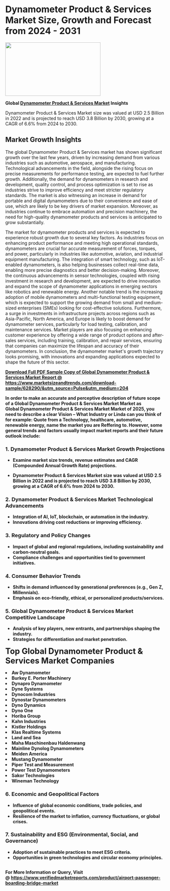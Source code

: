 <H1>Dynamometer Product & Services Market Size, Growth and Forecast from 2024 - 2031</H1><img class="aligncenter size-medium wp-image-584254" src="https://thirdeyenews.in/wp-content/uploads/2024/09/Global-Market-Research-300x168.jpeg" alt="" width="300" height="168" /><p><strong>Global&nbsp;<a href="https://www.marketsizeandtrends.com/download-sample/628290/&amp;utm_source=Pulse&amp;utm_medium=204">Dynamometer Product & Services Market</a> Insights</strong></p><p>Dynamometer Product & Services Market size was valued at USD 2.5 Billion in 2022 and is projected to reach USD 3.8 Billion by 2030, growing at a CAGR of 6.6% from 2024 to 2030.</p><p><h2>Market Growth Insights</h2> <p>The global Dynamometer Product & Services market has shown significant growth over the last few years, driven by increasing demand from various industries such as automotive, aerospace, and manufacturing. Technological advancements in the field, alongside the rising focus on precise measurements for performance testing, are expected to fuel further growth. Additionally, the demand for dynamometers in research and development, quality control, and process optimization is set to rise as industries strive to improve efficiency and meet stricter regulatory standards. The market is also witnessing an increase in demand for portable and digital dynamometers due to their convenience and ease of use, which are likely to be key drivers of market expansion. Moreover, as industries continue to embrace automation and precision machinery, the need for high-quality dynamometer products and services is anticipated to grow substantially.</p> <p><strong><a href="#"></a></strong></p> <p>The market for dynamometer products and services is expected to experience robust growth due to several key factors. As industries focus on enhancing product performance and meeting high operational standards, dynamometers are crucial for accurate measurement of forces, torques, and power, particularly in industries like automotive, aviation, and industrial equipment manufacturing. The integration of smart technology, such as IoT-enabled dynamometers, is also helping businesses collect real-time data, enabling more precise diagnostics and better decision-making. Moreover, the continuous advancements in sensor technologies, coupled with rising investment in research and development, are expected to drive innovation and expand the scope of dynamometer applications in emerging sectors like robotics and renewable energy. Another notable trend is the increasing adoption of mobile dynamometers and multi-functional testing equipment, which is expected to support the growing demand from small and medium-sized enterprises (SMEs) looking for cost-effective solutions. Furthermore, a surge in investments in infrastructure projects across regions such as Asia-Pacific, North America, and Europe is likely to boost demand for dynamometer services, particularly for load testing, calibration, and maintenance services. Market players are also focusing on enhancing customer experience by offering a wide range of product options and after-sales services, including training, calibration, and repair services, ensuring that companies can maximize the lifespan and accuracy of their dynamometers. In conclusion, the dynamometer market's growth trajectory looks promising, with innovations and expanding applications expected to shape the future of this sector. <p><strong><a href="#"></p><p><span class=""><strong>Download Full PDF Sample Copy of Global Dynamometer Product & Services Market Report</strong> @ <a href="https://www.marketsizeandtrends.com/download-sample/628290/&amp;utm_source=Pulse&amp;utm_medium=204" target="_blank">https://www.marketsizeandtrends.com/download-sample/628290/&amp;utm_source=Pulse&amp;utm_medium=204</a></span></p><p>In order to make an accurate and perceptive description of future scope of a Global&nbsp;Dynamometer Product & Services Market Market as Global&nbsp;Dynamometer Product & Services Market Market of 2025, you need to describe a clear Vision &ndash; What Industry or Linda can you think of for example: Quote from a Technology, healthcare, automotive, renewable energy, name the market you are Reffering to. However, some general trends and factors usually impact market reports and their future outlook include:</p><h3>1.&nbsp;<strong>Dynamometer Product & Services Market Growth Projections</strong></h3><ul><li>Examine market size trends, revenue estimates and CAGR (Compounded Annual Growth Rate) projections.</li><li><p>Dynamometer Product & Services Market size was valued at USD 2.5 Billion in 2022 and is projected to reach USD 3.8 Billion by 2030, growing at a CAGR of 6.6% from 2024 to 2030.</p></li></ul><h3>2.&nbsp;<strong>Dynamometer Product & Services Market Technological Advancements</strong></h3><ul><li>Integration of AI, IoT, blockchain, or automation in the industry.</li><li>Innovations driving cost reductions or improving efficiency.</li></ul><h3>3.&nbsp;<strong>Regulatory and Policy Changes</strong></h3><ul><li>Impact of global and regional regulations, including sustainability and carbon-neutral goals.</li><li>Compliance challenges and opportunities tied to government initiatives.</li></ul><h3>4.&nbsp;<strong>Consumer Behavior Trends</strong></h3><ul><li>Shifts in demand influenced by generational preferences (e.g., Gen Z, Millennials).</li><li>Emphasis on eco-friendly, ethical, or personalized products/services.</li></ul><h3>5.&nbsp;<strong>Global Dynamometer Product & Services Market Competitive Landscape</strong></h3><ul><li>Analysis of key players, new entrants, and partnerships shaping the industry.</li><li>Strategies for differentiation and market penetration.</li></ul><p data-pm-slice="1 1 []"><span style="color: inherit; font-family: inherit; font-size: 25px;">Top Global Dynamometer Product & Services Market Companies</span></p><div class="" data-test-id=""><p><li>Aw Dynamometer</li><li> Burkey E. Porter Machinery</li><li> Dynapro Dynamometer</li><li> Dyne Systems</li><li> Dynocom Industries</li><li> Dynostar Dynamometers</li><li> Dyno Dynamics</li><li> Dyno One</li><li> Horiba Group</li><li> Kahn Industries</li><li> Kistler Holdings</li><li> Klas Realtime Systems</li><li> Land and Sea</li><li> Maha Maschinenbau Haldenwang</li><li> Mainline Dynolog Dynamometers</li><li> Meiden America</li><li> Mustang Dynamometer</li><li> Piper Test and Measurement</li><li> Power Test Dynamometers</li><li> Sakor Technologies</li><li> Wineman Technology</li></p></div><h3>6.&nbsp;<strong>Economic and Geopolitical Factors</strong></h3><ul><li>Influence of global economic conditions, trade policies, and geopolitical events.</li><li>Resilience of the market to inflation, currency fluctuations, or global crises.</li></ul><h3>7.&nbsp;<strong>Sustainability and ESG (Environmental, Social, and Governance)</strong></h3><ul><li>Adoption of sustainable practices to meet ESG criteria.</li><li>Opportunities in green technologies and circular economy principles.</li></ul><h2><strong style="font-size: 14px;">For More Information or Query, Visit @&nbsp;</strong><a style="background-color: #ffffff; font-size: 14px;" href="https://www.marketsizeandtrends.com/report/dynamometer-product-services-market/" target="_blank">https://www.verifiedmarketreports.com/product/airport-passenger-boarding-bridge-market</a></h2>

